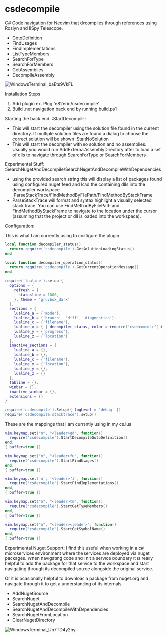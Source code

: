 # csdecompile
C# Code navigation for Neovim that decompiles through references using Roslyn and IlSpy Telescope.

- GotoDefinition
- FindUsages
- FindImplementations
- ListTypeMembers
- SearchForType
- SearchForMembers
- GetAssemblies
- DecompileAssembly

![WindowsTerminal_baEts9VkFL](https://github.com/e82eric/csdecompile/assets/811029/1cd89e48-ba26-42ca-863f-07b8abc27010)

Installation Steps
1. Add plugin ex. Plug 'e82eric/csdecompile'
2. Build .net navigation back end by running build.ps1

Starting the back end.
:StartDecompiler
- This will start the decompiler using the solution file found in the current directory.  If multiple solution files are found a dialog to choose the correct solution will be shown
:StartNoSolution
- This will start the decompiler with no solution and no assemblies.  Usually you would run AddExternalAssemblyDirectory after to load a set of dlls to navigate through SearchForType or SearchForMembers

Experimental Stuff:
:SearchNugetAndDecompile/SearchNugetAndDecompileWithDependencies
- using the provided search string this will display a list of packages found using configured nuget feed and load the containing dlls into the decompiler workspace
:ParseStackTrace/FindMethodByFilePath/FindMethodByStackFrame
- ParseStackTrace will format and syntax highlight a visually selected stack trace.  You can use FindMethodByFilePath and FindMethodByStackFrame to navigate to the location under the cursor (assuming that the project or dll is loaded into the workspace).

Configuration:

This is what I am currently using to configure the plugin
```lua
local function decompiler_status()
  return require('csdecompile').GetSolutionLoadingStatus()
end

local function decompiler_operation_status()
  return require('csdecompile').GetCurrentOperationMessage()
end

require('lualine').setup {
  options = {
    refresh = {
      statusline = 1000,
    }, theme = 'gruvbox_dark'
  },
  sections = {
    lualine_a = {'mode'},
    lualine_b = {'branch', 'diff', 'diagnostics'},
    lualine_c = {'filename'},
    lualine_x = { { decompiler_status, color = require('csdecompile').GetSolutionLoadingColor }, { decompiler_operation_status, color = require('csdecompile').GetOperationStatusColor }, 'encoding', 'fileformat', 'filetype'},
    lualine_y = {'progress'},
    lualine_z = {'location'}
  },
  inactive_sections = {
    lualine_a = {},
    lualine_b = {},
    lualine_c = {'filename'},
    lualine_x = {'location'},
    lualine_y = {},
    lualine_z = {}
  },
  tabline = {},
  winbar = {},
  inactive_winbar = {},
  extensions = {}
}

require('csdecompile').Setup({ logLevel = 'debug' })
require('csdecompile.stacktrace').setup()
```
These are the mappings that I am currently using in my cs.lua
```lua
vim.keymap.set("n", "<leader>gd", function()
  require('csdecompile').StartDecompileGotoDefinition()
end,
{ buffer=true })

vim.keymap.set("n", "<leader>fu", function()
  require('csdecompile').StartFindUsages()
end,
{ buffer=true })

vim.keymap.set("n", "<leader>fi", function()
  require('csdecompile').StartFindImplementations()
end,
{ buffer=true })

vim.keymap.set("n", "<leader>tm", function()
  require('csdecompile').StartGetTypeMembers()
end,
{ buffer=true })

vim.keymap.set("n", "<leader><leader>", function()
  require('csdecompile').StartGetSymbolName()
end,
{ buffer=true }}
```
Experimental Nuget Support:
I find this useful when working in a c# microservices environment where the services are deployed via nuget packages.  When navigating code and I hit a service boundary it is really helpful to add the package for that service to the workspace and start navigating through its decompiled source alongside the original service.

Or it is ocasionally helpful to download a package from nuget.org and navigate through it to get a understanding of its internals.
- AddNugetSource
- SearchNuget
- SearchNugetAndDecompile
- SearchNugetAndDecompileWithDependencies
- SearchNugetFromLocation
- ClearNugetDirectory

![WindowsTerminal_Un7TD4y2hy](https://github.com/e82eric/csdecompile/assets/811029/20790a4a-fb94-4ff7-af3b-22cc2a746a71)

